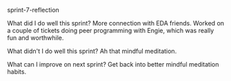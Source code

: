 sprint-7-reflection

What did I do well this sprint?
More connection with EDA friends. Worked on a couple of tickets doing peer programming with Engie, which was really fun and worthwhile.

What didn't I do well this sprint?
Ah that mindful meditation. 

What can I improve on next sprint?
Get back into better mindful meditation habits.